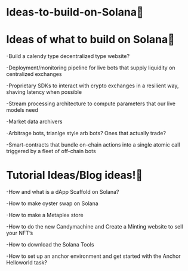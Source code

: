 # Ideas-to-build-on-Solana🧐

# Ideas of what  to build on Solana🥷

-Build a calendy type decentralized type website?

-Deployment/monitoring pipeline for live bots that supply liquidity on centralized exchanges

-Proprietary SDKs to interact with crypto exchanges in a resilient way, shaving latency when possible

-Stream processing architecture to compute parameters that our live models need

-Market data archivers

-Arbitrage bots, trianlge style arb bots? Ones that actually trade?

-Smart-contracts that bundle on-chain actions into a single atomic call triggered by a fleet of off-chain bots




# Tutorial Ideas/Blog ideas!🎼


-How and what is a dApp Scaffold on Solana?

-How to make oyster swap on Solana

-How to make a Metaplex store

-How to do the new Candymachine and Create a Minting website to sell your NFT’s

-How to download the Solana Tools

-How to set up an anchor environment and get started with the Anchor Helloworld task?



